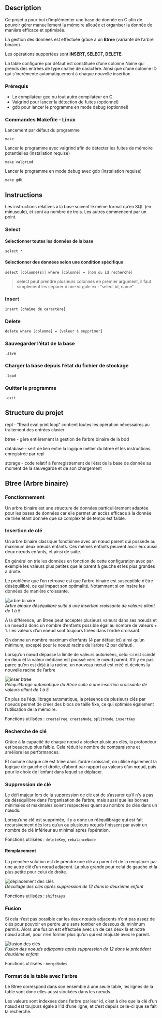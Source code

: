 
## Description

Ce projet a pour but d’implémenter une base de donnée en C afin de pouvoir gérer manuellement la mémoire allouée et organiser la donnée de manière efficace et optimisée.

La gestion des données est effectuée grâce à un **Btree** (variante de l’arbre binaire).

Les opérations supportées sont **INSERT, SELECT, DELETE**.

La table configurée par défaut est constituée d’une colonne Name qui prends des entrées de type chaîne de caractère. Ainsi que d’une colonne ID qui s’incrèmente automatiquement à chaque nouvelle insertion. 

### Prérequis

- Le compilateur gcc ou tout autre compilateur en C
- Valgrind pour lancer la détection de fuites (optionnel)
- gdb pour lancer le programme en mode debug (optionnel)

### Commandes Makefile - Linux

Lancement par défaut du programme
```
make 
```

Lancer le programme avec valgrind afin de détecter les fuites de mémoire potentielles (installation requise)
```
make valgrind
```

Lancer le programme en mode debug avec gdb (installation requise)
```
make gdb
```

## Instructions

Les instructions relatives à la base suivent le même format qu’en SQL (en minuscule), et sont au nombre de trois. Les autres commencent par un point.
### Select

#### Selectionner toutes les données de la base
```
select *
```

#### Selectionner des données selon une condition spécifique
```
select [colonne(s)] where [colonne] = [nom ou id recherché]
```
> select peut prendre plusieurs colonnes en premier argument, il faut simplement les séparer d’une virgule ex : “select id, name”

### Insert
```
insert [chaîne de caractère]
```

### Delete
```
delete where [colonne] = [valeur à supprimer]
```

### Sauvegarder l’état de la base

```
.save
```

### Charger la base depuis l’état du fichier de stockage

```
.load
```

### Quitter le programme

```
.exit
```
## Structure du projet

repl - “Read eval print loop” contient toutes les opération nécessaires au traitement des entrées clavier

btree - gère entièrement la gestion de l’arbre binaire de la bdd

database - sert de lien entre la logique métier du btree et les instructions enregistrée par repl

storage - code relatif à l’enregistrement de l’état de la base de donnée au moment de la sauvegarde et de son chargement

## Btree (Arbre binaire)

### Fonctionnement

Un arbre binaire est une structure de données particulièrement adaptée pour les bases de données car elle permet un accès efficace à la donnée de triée étant donnée que sa complexité de temps est faible.

### Insertion de clé

Un arbre binaire classique fonctionne avec un nœud parent qui possède au maximum deux nœuds enfants. Ces mêmes enfants peuvent avoir eux aussi deux nœuds enfants, et ainsi de suite. 

En général on trie les données en fonction de cette configuration avec par exemple les valeurs plus petites que le parent à gauche et les plus grandes à droite.

Le problème que l’on retrouve est que l’arbre binaire est susceptible d’être déséquilibré, ce qui impact son optimalité. Notamment si on insère les données de manière croissante.

![arbre binaire](img/arbre_binaire.png)  
*Arbre binaire déséquilibré suite à une insertion croissante de valeurs allant de 1 à 5*

À la différence, un Btree peut accepter plusieurs valeurs dans ses nœuds et un noeud à donc un nombre d’enfants possible égal au nombre de valeurs + 1. Les valeurs d’un noeud sont toujours triées dans l’ordre croissant.

On donne un nombre maximum d’enfants (4 par défaut ici) ainsi qu’un minimum, excepté pour le noeud racine de l’arbre (2 par défaut).

Lorsqu’un nœud dépasse la limite de valeurs autorisées, celui-ci est scindé en deux et la valeur médiane est poussé vers le nœud parent. S’il y en pas parce qu’on est déjà à la racine, un nouveau nœud est créé et deviens la nouvelle racine de l’arbre

![inser btree](img/inser_btree.png)  
*Rééquilibrage automatique du Btree suite à une insertion croissante de valeurs allant de 1 à 5*

En plus de l’équilibrage automatique, la présence de plusieurs clés par noeuds permet de créer des blocs de taille fixe, ce qui optimise également l’utilisation de la mémoire.

Fonctions utilisées : `createTree`, `createNode`, `splitNode`, `insertKey`

### Recherche de clé

Grâce à la capacité de chaque nœud à stocker plusieurs clés, la profondeur est beaucoup plus faible. Cela réduit le nombre de comparaisons et améliore les performances.

Et comme chaque clé est triée dans l’ordre croissant, on utilise également la logique de gauche et droite, d’abord par rapport au valeurs d’un nœud, puis pour le choix de l’enfant dans lequel se déplacer. 

### Suppression de clé

Le défi majeur lors de la suppression de clé est de s’assurer qu’il n’y a pas de déséquilibre dans l’organisation de l’arbre, mais aussi que les bornes minimales et maximales soient respectées quant au nombre de clés dans un nœuds.

Lorsqu’une clé est supprimée, il y a donc un rééquilibrage qui est fait récursivement dès lors qu’un ou plusieurs nœuds finissent par avoir un nombre de clé inférieur au minimal après l’opération.  

Fonctions utilisées : `deleteKey`, `rebalanceNode`

#### Remplacement

La première solution est de prendre une clé au parent et de la remplacer par une autre clé d’un nœud adjacent. La plus grande pour celui de gauche et la plus petite pour celui de droite.

![déplacement des clés](img/shiftkeys.png)  
*Décallage des clés après suppression de 12 dans le deuxième enfant*

Fonctions utilisées : `shiftKeys`

### Fusion

Si cela n’est pas possible car les deux nœuds adjacents n’ont pas assez de clés pour pouvoir en perdre une sans tomber en dessous du minimum permis. Alors une fusion est effectuée avec un de ces deux là et notre nœud actuel, pour n’en former plus qu’un qui est réajusté avec le parent. 

![fusion des clés](img/mergenodes.png)  
*Fusion des noeuds adjaçants après suppression de 12 dans le précédent deuxième enfant*

Fonctions utilisées : `mergeNodes`

### Format de la table avec l’arbre

Le Btree correspond dans son ensemble à une seule table, les lignes de la table sont donc elles aussi stockées dans les nœuds.

Les valeurs sont indexées dans l’arbre par leur id, c’est à dire que la clé d’un nœud est toujours égale à l’id d’une ligne, et c’est depuis celle-ci que se fait la recherche.
